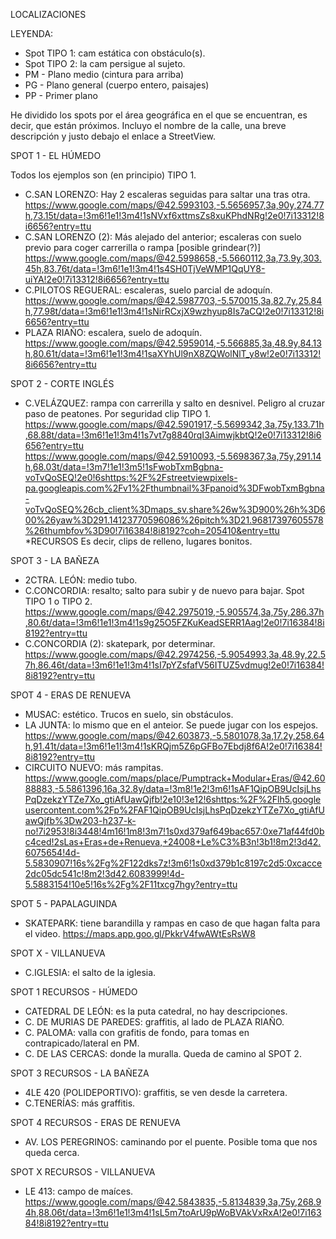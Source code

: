 LOCALIZACIONES

LEYENDA:
- Spot TIPO 1: cam estática con obstáculo(s).
- Spot TIPO 2: la cam persigue al sujeto.
- PM - Plano medio (cintura para arriba)
- PG - Plano general (cuerpo entero, paisajes)
- PP - Primer plano
  
He dividido los spots por el área geográfica en el que se encuentran, es decir, que están próximos.
Incluyo el nombre de la calle, una breve descripción y justo debajo el enlace a StreetView.

SPOT 1 - EL HÚMEDO

Todos los ejemplos son (en principio) TIPO 1.
- C.SAN LORENZO: Hay 2 escaleras seguidas para saltar una tras otra.
https://www.google.com/maps/@42.5993103,-5.5656957,3a,90y,274.77h,73.15t/data=!3m6!1e1!3m4!1sNVxf6xttmsZs8xuKPhdNRg!2e0!7i13312!8i6656?entry=ttu
- C.SAN LORENZO (2): Más alejado del anterior; escaleras con suelo previo para coger carrerilla o rampa [posible grindear(?)]
https://www.google.com/maps/@42.5998658,-5.5660112,3a,73.9y,303.45h,83.76t/data=!3m6!1e1!3m4!1s4SH0TjVeWMP1QqUY8-uiYA!2e0!7i13312!8i6656?entry=ttu
- C.PILOTOS REGUERAL: escaleras, suelo parcial de adoquín. 
https://www.google.com/maps/@42.5987703,-5.570015,3a,82.7y,25.84h,77.98t/data=!3m6!1e1!3m4!1sNirRCxjX9wzhyup8Is7aCQ!2e0!7i13312!8i6656?entry=ttu
- PLAZA RIAÑO: escalera, suelo de adoquín.
https://www.google.com/maps/@42.5959014,-5.566885,3a,48.9y,84.13h,80.61t/data=!3m6!1e1!3m4!1saXYhUl9nX8ZQWolNlT_y8w!2e0!7i13312!8i6656?entry=ttu

SPOT 2 - CORTE INGLÉS

- C.VELÁZQUEZ: rampa con carrerilla y salto en desnivel. Peligro al cruzar paso de peatones. Por seguridad clip TIPO 1.
https://www.google.com/maps/@42.5901917,-5.5699342,3a,75y,133.71h,68.88t/data=!3m6!1e1!3m4!1s7vt7g8840rqI3AimwjkbtQ!2e0!7i13312!8i6656?entry=ttu
https://www.google.com/maps/@42.5910093,-5.5698367,3a,75y,291.14h,68.03t/data=!3m7!1e1!3m5!1sFwobTxmBgbna-voTvQoSEQ!2e0!6shttps:%2F%2Fstreetviewpixels-pa.googleapis.com%2Fv1%2Fthumbnail%3Fpanoid%3DFwobTxmBgbna-voTvQoSEQ%26cb_client%3Dmaps_sv.share%26w%3D900%26h%3D600%26yaw%3D291.14123770596086%26pitch%3D21.96817397605578%26thumbfov%3D90!7i16384!8i8192?coh=205410&entry=ttu
*RECURSOS
Es decir, clips de relleno, lugares bonitos.

SPOT 3 - LA BAÑEZA
- 2CTRA. LEÓN: medio tubo.
- C.CONCORDIA: resalto; salto para subir y de nuevo para bajar. Spot TIPO 1 o TIPO 2.
https://www.google.com/maps/@42.2975019,-5.905574,3a,75y,286.37h,80.6t/data=!3m6!1e1!3m4!1s9g25O5FZKuKeadSERR1Aag!2e0!7i16384!8i8192?entry=ttu
- C.CONCORDIA (2): skatepark, por determinar.
https://www.google.com/maps/@42.2974256,-5.9054993,3a,48.9y,22.57h,86.46t/data=!3m6!1e1!3m4!1sI7pYZsfafV56ITUZ5vdmug!2e0!7i16384!8i8192?entry=ttu

SPOT 4 - ERAS DE RENUEVA

- MUSAC: estético. Trucos en suelo, sin obstáculos.
- LA JUNTA: lo mismo que en el anteior. Se puede jugar con los espejos.
https://www.google.com/maps/@42.603873,-5.5801078,3a,17.2y,258.64h,91.41t/data=!3m6!1e1!3m4!1sKRQjm5Z6pGFBo7Ebdj8f6A!2e0!7i16384!8i8192?entry=ttu
- CIRCUITO NUEVO: más rampitas. https://www.google.com/maps/place/Pumptrack+Modular+Eras/@42.6088883,-5.5861396,16a,32.8y/data=!3m8!1e2!3m6!1sAF1QipOB9UcIsjLhsPqDzekzYTZe7Xo_gtiAfUawQjfb!2e10!3e12!6shttps:%2F%2Flh5.googleusercontent.com%2Fp%2FAF1QipOB9UcIsjLhsPqDzekzYTZe7Xo_gtiAfUawQjfb%3Dw203-h237-k-no!7i2953!8i3448!4m16!1m8!3m7!1s0xd379af649bac657:0xe71af44fd0bc4ced!2sLas+Eras+de+Renueva,+24008+Le%C3%B3n!3b1!8m2!3d42.6075654!4d-5.5830907!16s%2Fg%2F122dks7z!3m6!1s0xd379b1c8197c2d5:0xcacce2dc05dc541c!8m2!3d42.6083999!4d-5.5883154!10e5!16s%2Fg%2F11txcg7hgy?entry=ttu

SPOT 5 - PAPALAGUINDA

- SKATEPARK: tiene barandilla y rampas en caso de que hagan falta para el video.
https://maps.app.goo.gl/PkkrV4fwAWtEsRsW8

SPOT X - VILLANUEVA

- C.IGLESIA: el salto de la iglesia. 

SPOT 1 RECURSOS - HÚMEDO
- CATEDRAL DE LEÓN: es la puta catedral, no hay descripciones.
- C. DE MURIAS DE PAREDES: graffitis, al lado de PLAZA RIAÑO.
- C. PALOMA: valla con grafitis de fondo, para tomas en contrapicado/lateral en PM.
- C. DE LAS CERCAS: donde la muralla. Queda de camino al SPOT 2.

SPOT 3 RECURSOS - LA BAÑEZA
- 4LE 420 (POLIDEPORTIVO): graffitis, se ven desde la carretera.
- C.TENERÍAS: más graffitis.

SPOT 4 RECURSOS - ERAS DE RENUEVA
- AV. LOS PEREGRINOS: caminando por el puente. Posible toma que nos queda cerca.

SPOT X RECURSOS - VILLANUEVA

- LE 413: campo de maíces.
https://www.google.com/maps/@42.5843835,-5.8134839,3a,75y,268.94h,88.06t/data=!3m6!1e1!3m4!1sL5m7toArU9pWoBVAkVxRxA!2e0!7i16384!8i8192?entry=ttu
